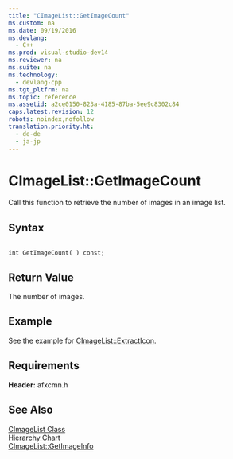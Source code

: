 ```yaml
---
title: "CImageList::GetImageCount"
ms.custom: na
ms.date: 09/19/2016
ms.devlang: 
  - C++
ms.prod: visual-studio-dev14
ms.reviewer: na
ms.suite: na
ms.technology: 
  - devlang-cpp
ms.tgt_pltfrm: na
ms.topic: reference
ms.assetid: a2ce0150-823a-4185-87ba-5ee9c8302c84
caps.latest.revision: 12
robots: noindex,nofollow
translation.priority.ht: 
  - de-de
  - ja-jp
---
```

# CImageList::GetImageCount
Call this function to retrieve the number of images in an image list.  
  
## Syntax  
  
```  
  
int GetImageCount( ) const;  
```  
  
## Return Value  
 The number of images.  
  
## Example  
 See the example for [CImageList::ExtractIcon](../vs140/CImageList--ExtractIcon.md).  
  
## Requirements  
 **Header:** afxcmn.h  
  
## See Also  
 [CImageList Class](../vs140/CImageList-Class.md)   
 [Hierarchy Chart](../vs140/Hierarchy-Chart.md)   
 [CImageList::GetImageInfo](../vs140/CImageList--GetImageInfo.md)